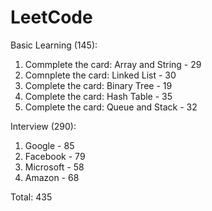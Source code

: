 # LeetCode

Basic Learning (145): 
1. Commplete the card: Array and String - 29
2. Comnplete the card: Linked List - 30
3. Complete the card: Binary Tree - 19
4. Complete the card: Hash Table - 35
5. Complete the card: Queue and Stack - 32

Interview (290):
1. Google - 85
2. Facebook - 79
3. Microsoft - 58
4. Amazon - 68

Total: 435
